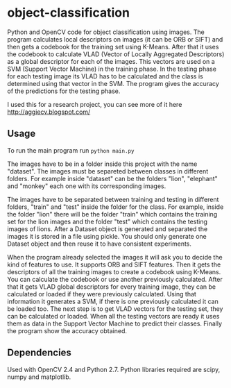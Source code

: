 # object-classification
Python and OpenCV code for object classification using images.
The program calculates local descriptors on images (it can be ORB or SIFT) and then gets a codebook for the training set using K-Means.
After that it uses the codebook to calculate VLAD (Vector of Locally Aggregated Descriptors) as a global descriptor for each
of the images. This vectors are used on a SVM (Support Vector Machine) in the training phase. In the testing phase for each
testing image its VLAD has to be calculated and the class is determined using that vector in the SVM. The program gives the
accuracy of the predictions for the testing phase.

I used this for a research project, you can see more of it here http://aggiecv.blogspot.com/

## Usage
To run the main program run ``python main.py``

The images have to be in a folder inside this project with the name "dataset". The images must be separeted between classes
in different folders. For example inside "dataset" can be the folders "lion", "elephant" and "monkey" each one with its
corresponding images.

The images have to be separated between training and testing in different folders, "train" and "test" inside the folder for the
class. For example, inside the folder "lion" there will be the folder "train" which contains the training set for the lion images
and the folder "test" which contains the testing images of lions. After a Dataset object is generated and separated the images
it is stored in a file using pickle. You should only generate one Dataset object and then reuse it to have consistent experiments.

When the program already selected the images it will ask you to decide the kind of features to use. It supports ORB and SIFT
features. Then it gets the descriptors of all the training images to create a codebook using K-Means. You can calculate the
codebook or use another previously calculated. After that it gets VLAD global descriptors for every training image, they can
be calculated or loaded if they were previously calculated. Using that information it generates a SVM, if there is one previously
calculated it can be loaded too. The next step is to get VLAD vectors for the testing set, they can be calculated or loaded.
When all the testing vectors are ready it uses them as data in the Support Vector Machine to predict their classes. Finally
the program show the accuracy obtained.

## Dependencies
Used with OpenCV 2.4 and Python 2.7. Python libraries required are scipy, numpy and matplotlib.
